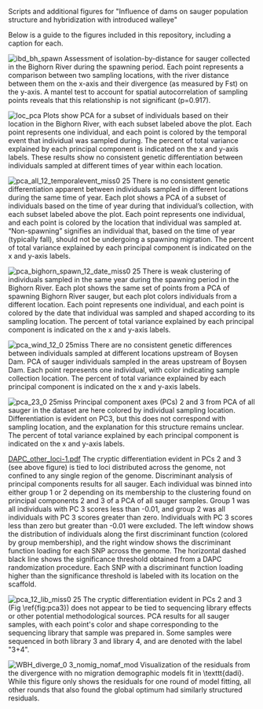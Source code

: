 Scripts and additional figures for "Influence of dams on sauger population structure and hybridization with introduced walleye" 

Below is a guide to the figures included in this repository, including a caption for each.

![ibd_bh_spawn](https://github.com/will-rosenthal/WBH_sauger/assets/39491429/dfbebc37-d5b8-4331-ba9e-5fa1ee00ec68)
Assessment of isolation-by-distance for sauger collected in the Bighorn River during the spawning period. Each point represents a comparison between two sampling locations, with the river distance between them on the x-axis and their divergence (as measured by Fst) on the y-axis. A mantel test to account for spatial autocorrelation of sampling points reveals that this relationship is not significant (p=0.917).

![loc_pca](https://github.com/will-rosenthal/WBH_sauger/assets/39491429/decd4365-ebcb-469b-8ede-352788f62683)
Plots show PCA for a subset of individuals based on their location in the Bighorn River, with each subset labeled above the plot. Each point represents one individual, and each point is colored by the temporal event that individual was sampled during. The percent of total variance explained by each principal component is indicated on the x and y-axis labels. These results show no consistent genetic differentiation between individuals sampled at different times of year within each location.

![pca_all_12_temporalevent_miss0 25](https://github.com/will-rosenthal/WBH_sauger/assets/39491429/ffed1133-e768-4425-8d31-22496990fd68)
There is no consistent genetic differentiation apparent between individuals sampled in different locations during the same time of year. Each plot shows a PCA of a subset of individuals based on the time of year during that individual’s collection, with each subset labeled above the plot. Each point represents one individual, and each point is colored by the location that individual was sampled at. “Non-spawning” signifies an individual that, based on the time of year (typically fall), should not be undergoing a spawning migration. The percent of total variance explained by each principal component is indicated on the x and y-axis labels.

![pca_bighorn_spawn_12_date_miss0 25](https://github.com/will-rosenthal/WBH_sauger/assets/39491429/d0d71a18-af94-445f-9d37-3eb385510cd4)
There is weak clustering of individuals sampled in the same year during the spawning period in the Bighorn River. Each plot shows the same set of points from a PCA of spawning Bighorn River sauger, but each plot colors individuals from a different location. Each point represents one individual, and each point is colored by the date that individual was sampled and shaped according to its sampling location. The percent of total variance explained by each principal component is indicated on the x and y-axis labels.

![pca_wind_12_0 25miss](https://github.com/will-rosenthal/WBH_sauger/assets/39491429/eb860559-e080-497e-9469-e00241e56f75)
There are no consistent genetic differences between individuals sampled at different locations upstream of Boysen Dam. PCA of sauger individuals sampled in the areas upstream of Boysen Dam. Each point represents one individual, with color indicating sample collection location. The percent of total variance explained by each principal component is indicated on the x and y-axis labels.

![pca_23_0 25miss](https://github.com/will-rosenthal/WBH_sauger/assets/39491429/ca910198-f83c-4d4c-ab91-9b61b868c136)
Principal component axes (PCs) 2 and 3 from PCA of all sauger in the dataset are here colored by individual sampling location. Differentiation is evident on PC3, but this does not correspond with sampling location, and the explanation for this structure remains unclear. The percent of total variance explained by each principal component is indicated on the x and y-axis labels.

[DAPC_other_loci-1.pdf](https://github.com/user-attachments/files/15917798/DAPC_other_loci-1.pdf)
The cryptic differentiation evident in PCs 2 and 3 (see above figure) is tied to loci distributed across the genome, not confined to any single region of the genome. Discriminant analysis of principal components results for all sauger. Each individual was binned into either group 1 or 2 depending on its membership to the clustering found on principal components 2 and 3 of a PCA of all sauger samples. Group 1 was all individuals with PC 3 scores less than -0.01, and group 2 was all individuals with PC 3 scores greater than zero. Individuals with PC 3 scores less than zero but greater than -0.01 were excluded. The left window shows the distribution of individuals along the first discriminant function (colored by group membership), and the right window shows the discriminant function loading for each SNP across the genome. The horizontal dashed black line shows the significance threshold obtained from a DAPC randomization procedure. Each SNP with a discriminant function loading higher than the significance threshold is labeled with its location on the scaffold.

![pca_12_lib_miss0 25](https://github.com/will-rosenthal/WBH_sauger/assets/39491429/cd5fbf54-06ba-4305-a493-9ce9ca5d1fcd)
The cryptic differentiation evident in PCs 2 and 3 (Fig \ref{fig:pca3}) does not appear to be tied to sequencing library effects or other potential methodological sources. PCA results for all sauger samples, with each point's color and shape corresponding to the sequencing library that sample was prepared in. Some samples were sequenced in both library 3 and library 4, and are denoted with the label "3+4".

![WBH_diverge_0 3_nomig_nomaf_mod](https://github.com/will-rosenthal/WBH_sauger/assets/39491429/62ad7d85-16fd-484c-9bc4-58158398802a)
Visualization of the residuals from the divergence with no migration demographic models fit in \texttt{dadi}. While this figure only shows the residuals for one round of model fitting, all other rounds that also found the global optimum had similarly structured residuals.
